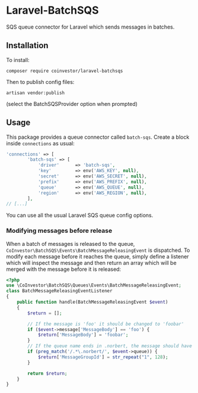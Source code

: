 # Laravel-BatchSQS
SQS queue connector for Laravel which sends messages in batches.

## Installation

To install:

`composer require coinvestor/laravel-batchsqs`

Then to publish config files:

`artisan vendor:publish`

(select the BatchSQSProvider option when prompted)

## Usage

This package provides a queue connector called `batch-sqs`. Create a block inside `connections` as usual:

```php
'connections' => [
        'batch-sqs' => [
            'driver'      => 'batch-sqs',
            'key'         => env('AWS_KEY', null),
            'secret'      => env('AWS_SECRET', null),
            'prefix'      => env('AWS_PREFIX', null),
            'queue'       => env('AWS_QUEUE', null),
            'region'      => env('AWS_REGION', null),
        ],
// [...]
```

You can use all the usual Laravel SQS queue config options.

### Modifying messages before release

When a batch of messages is released to the queue, `CoInvestor\BatchSQS\Events\BatchMessageReleasingEvent` is dispatched.
To modify each message before it reaches the queue, simply define a listener which will inspect the message and then return 
an array which will be merged with the message before it is released:

```php
<?php
use \CoInvestor\BatchSQS\Queues\Events\BatchMessageReleasingEvent;
class BatchMessageReleasingEventListener
{
    public function handle(BatchMessageReleasingEvent $event)
    {
        $return = [];

        // If the message is 'foo' it should be changed to 'foobar'
        if ($event->message['MessageBody'] == 'foo') {
            $return['MessageBody'] = 'foobar';
        }
        // If the queue name ends in .norbert, the message should have a message group id consisting of 128 '1's
        if (preg_match('/.*\.norbert/', $event->queue)) {
            $return['MessageGroupId'] = str_repeat("1", 128);
        }

        return $return;
    }
}
```